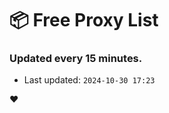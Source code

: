 # :package: Free Proxy List
### Updated every 15 minutes.

- Last updated: `2024-10-30 17:23`

:heart:
